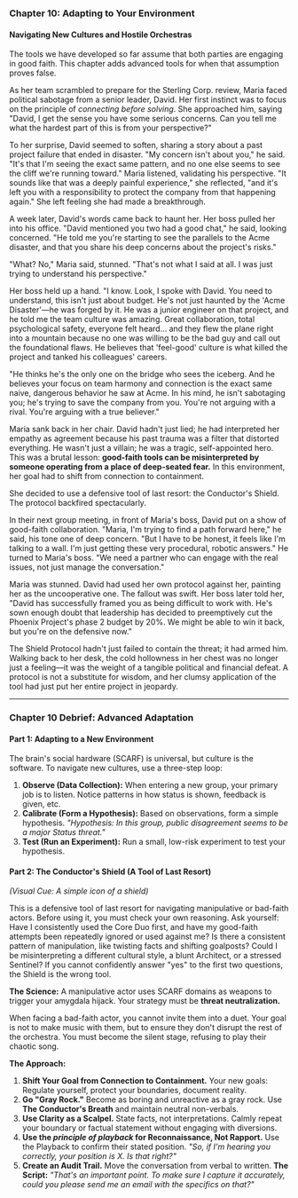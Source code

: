 ### **Chapter 10: Adapting to Your Environment**
#### Navigating New Cultures and Hostile Orchestras

The tools we have developed so far assume that both parties are engaging in good faith. This chapter adds advanced tools for when that assumption proves false.

As her team scrambled to prepare for the Sterling Corp. review, Maria faced political sabotage from a senior leader, David. Her first instinct was to focus on the principle of *connecting before solving*. She approached him, saying "David, I get the sense you have some serious concerns. Can you tell me what the hardest part of this is from your perspective?"

To her surprise, David seemed to soften, sharing a story about a past project failure that ended in disaster. "My concern isn't about you," he said. "It's that I'm seeing the exact same pattern, and no one else seems to see the cliff we're running toward." Maria listened, validating his perspective. "It sounds like that was a deeply painful experience," she reflected, "and it's left you with a responsibility to protect the company from that happening again." She left feeling she had made a breakthrough.

A week later, David's words came back to haunt her. Her boss pulled her into his office. "David mentioned you two had a good chat," he said, looking concerned. "He told me you're starting to see the parallels to the Acme disaster, and that you share his deep concerns about the project's risks."

"What? No," Maria said, stunned. "That's not what I said at all. I was just trying to understand his perspective."

Her boss held up a hand. "I know. Look, I spoke with David. You need to understand, this isn't just about budget. He's not just haunted by the 'Acme Disaster'—he was forged by it. He was a junior engineer on that project, and he told me the team culture was amazing. Great collaboration, total psychological safety, everyone felt heard... and they flew the plane right into a mountain because no one was willing to be the bad guy and call out the foundational flaws. He believes that 'feel-good' culture is what killed the project and tanked his colleagues' careers.

"He thinks he's the only one on the bridge who sees the iceberg. And he believes your focus on team harmony and connection is the exact same naive, dangerous behavior he saw at Acme. In his mind, he isn't sabotaging you; he's trying to save the company from you. You're not arguing with a rival. You're arguing with a true believer."

Maria sank back in her chair. David hadn't just lied; he had interpreted her empathy as agreement because his past trauma was a filter that distorted everything. He wasn't just a villain; he was a tragic, self-appointed hero. This was a brutal lesson: **good-faith tools can be misinterpreted by someone operating from a place of deep-seated fear.** In this environment, her goal had to shift from connection to containment.

She decided to use a defensive tool of last resort: the Conductor's Shield. The protocol backfired spectacularly.

In their next group meeting, in front of Maria's boss, David put on a show of good-faith collaboration. "Maria, I'm trying to find a path forward here," he said, his tone one of deep concern. "But I have to be honest, it feels like I'm talking to a wall. I'm just getting these very procedural, robotic answers." He turned to Maria's boss. "We need a partner who can engage with the real issues, not just manage the conversation."

Maria was stunned. David had used her own protocol against her, painting her as the uncooperative one. The fallout was swift. Her boss later told her, "David has successfully framed you as being difficult to work with. He's sown enough doubt that leadership has decided to preemptively cut the Phoenix Project's phase 2 budget by 20%. We might be able to win it back, but you're on the defensive now."

The Shield Protocol hadn't just failed to contain the threat; it had armed him. Walking back to her desk, the cold hollowness in her chest was no longer just a feeling—it was the weight of a tangible political and financial defeat. A protocol is not a substitute for wisdom, and her clumsy application of the tool had just put her entire project in jeopardy.

---
### **Chapter 10 Debrief: Advanced Adaptation**

#### **Part 1: Adapting to a New Environment**
The brain's social hardware (SCARF) is universal, but culture is the software. To navigate new cultures, use a three-step loop:
1.  **Observe (Data Collection):** When entering a new group, your primary job is to listen. Notice patterns in how status is shown, feedback is given, etc.
2.  **Calibrate (Form a Hypothesis):** Based on observations, form a simple hypothesis. *"Hypothesis: In this group, public disagreement seems to be a major Status threat."*
3.  **Test (Run an Experiment):** Run a small, low-risk experiment to test your hypothesis.

#### **Part 2: The Conductor's Shield (A Tool of Last Resort)**
*(Visual Cue: A simple icon of a shield)*

This is a defensive tool of last resort for navigating manipulative or bad-faith actors. Before using it, you must check your own reasoning. Ask yourself: Have I consistently used the Core Duo first, and have my good-faith attempts been repeatedly ignored or used against me? Is there a consistent pattern of manipulation, like twisting facts and shifting goalposts? Could I be misinterpreting a different cultural style, a blunt Architect, or a stressed Sentinel? If you cannot confidently answer "yes" to the first two questions, the Shield is the wrong tool.

**The Science:** A manipulative actor uses SCARF domains as weapons to trigger your amygdala hijack. Your strategy must be **threat neutralization.**

When facing a bad-faith actor, you cannot invite them into a duet. Your goal is not to make music with them, but to ensure they don't disrupt the rest of the orchestra. You must become the silent stage, refusing to play their chaotic song.

**The Approach:**
1.  **Shift Your Goal from Connection to Containment.** Your new goals: Regulate yourself, protect your boundaries, document reality.
2.  **Go "Gray Rock."** Become as boring and unreactive as a gray rock. Use **The Conductor's Breath** and maintain neutral non-verbals.
3.  **Use Clarity as a Scalpel.** State facts, not interpretations. Calmly repeat your boundary or factual statement without engaging with diversions.
4.  **Use the *principle of playback* for Reconnaissance, Not Rapport.** Use the Playback to confirm their stated position. *"So, if I'm hearing you correctly, your position is X. Is that right?"*
5.  **Create an Audit Trail.** Move the conversation from verbal to written. **The Script:** *"That's an important point. To make sure I capture it accurately, could you please send me an email with the specifics on that?"*
